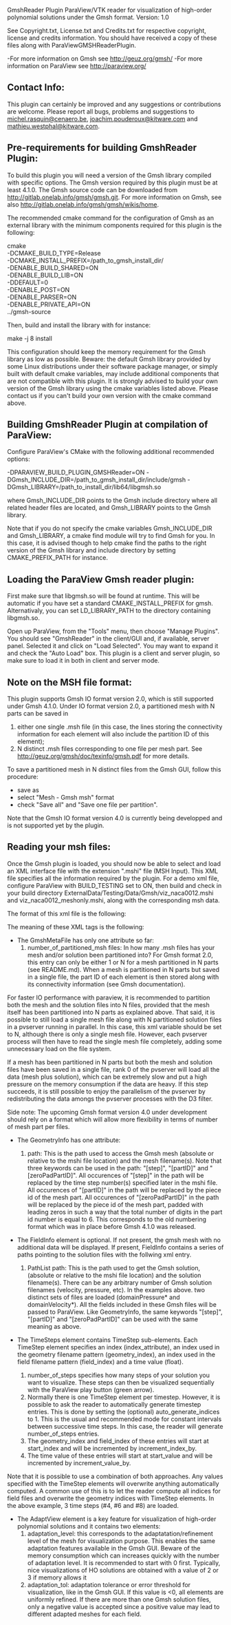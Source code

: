 GmshReader Plugin
ParaView/VTK reader for visualization of high-order polynomial solutions under the Gmsh format.
Version: 1.0

See Copyright.txt, License.txt and Credits.txt for respective copyright,
license and credits information. You should have received a copy of
these files along with ParaViewGMSHReaderPlugin.

-For more information on Gmsh see http://geuz.org/gmsh/
-For more information on ParaView see http://paraview.org/

Contact Info:
------------

This plugin can certainly be improved and any suggestions or contributions are welcome.
Please report all bugs, problems and suggestions to <michel.rasquin@cenaero.be>,
<joachim.pouderoux@kitware.com> and <mathieu.westphal@kitware.com>.

Pre-requirements for building GmshReader Plugin:
----------------------------------------------------

To build this plugin you will need a version of the Gmsh library compiled with specific options.
The Gmsh version required by this plugin must be at least 4.1.0.
The Gmsh source code can be downloaded from http://gitlab.onelab.info/gmsh/gmsh.git.
For more information on Gmsh, see also http://gitlab.onelab.info/gmsh/gmsh/wikis/home.

The recommended cmake command for the configuration of Gmsh as an external library with the minimum components required for this plugin is the following:

cmake \
-DCMAKE_BUILD_TYPE=Release \
-DCMAKE_INSTALL_PREFIX=/path_to_gmsh_install_dir/ \
-DENABLE_BUILD_SHARED=ON \
-DENABLE_BUILD_LIB=ON \
-DDEFAULT=0 \
-DENABLE_POST=ON \
-DENABLE_PARSER=ON \
-DENABLE_PRIVATE_API=ON \
../gmsh-source

Then, build and install the library with for instance:

make -j 8 install

This configuration should keep the memory requirement for the Gmsh library as low as possible.
Beware: the default Gmsh library provided by some Linux distributions under their software package manager, or simply built with default cmake variables, may include additional components that are not compatible with this plugin.
It is strongly advised to build your own version of the Gmsh library using the cmake variables listed above.
Please contact us if you can't build your own version with the cmake command above.

Building GmshReader Plugin at compilation of ParaView:
------------------------------------------------------

Configure ParaView's CMake with the following additional recommended options:

 -DPARAVIEW_BUILD_PLUGIN_GMSHReader=ON
 -DGmsh_INCLUDE_DIR=/path_to_gmsh_install_dir/include/gmsh
 -DGmsh_LIBRARY=/path_to_install_dir/lib64/libgmsh.so

where Gmsh_INCLUDE_DIR points to the Gmsh include directory where all related header files are located, and Gmsh_LIBRARY points to the Gmsh library.

Note that if you do not specify the cmake variables Gmsh_INCLUDE_DIR and Gmsh_LIBRARY, a cmake find module will try to find Gmsh for you.
In this case, it is advised though to help cmake find the paths to the right version of the Gmsh library and include directory by setting CMAKE_PREFIX_PATH for instance.


Loading the ParaView Gmsh reader plugin:
---------------------------------------

First make sure that libgmsh.so will be found at runtime.
This will be automatic if you have set a standard CMAKE_INSTALL_PREFIX for gmsh.
Alternativaly, you can set LD_LIBRARY_PATH to the directory containing libgmsh.so.

Open up ParaView, from the "Tools" menu, then choose "Manage Plugins".
You should see "GmshReader" in the client/GUI and, if available, server panel.
Selected it and click on "Load Selected".
You may want to expand it and check the "Auto Load" box.
This plugin is a client and server plugin, so make sure to load it in both in client and server mode.

Note on the MSH file format:
---------------------------

This plugin supports Gmsh IO format version 2.0, which is still supported under Gmsh 4.1.0.
Under IO format version 2.0, a partitioned mesh with N parts can be saved in

 1. either one single .msh file (in this case, the lines storing the connectivity information for each element will also include the partition ID of this element);
 2. N distinct .msh files corresponding to one file per mesh part.
See http://geuz.org/gmsh/doc/texinfo/gmsh.pdf for more details.

To save a partitioned mesh in N distinct files from the Gmsh GUI, follow this procedure:

 * save as
 * select "Mesh - Gmsh msh" format
 * check "Save all" and "Save one file per partition".

Note that the Gmsh IO format version 4.0 is currently being developped and is not supported yet by the plugin.

Reading your msh files:
----------------------

Once the Gmsh plugin is loaded, you should now be able to select and load an XML interface file with the extension ".mshi" file (MSH Input).
This XML file specifies all the information required by the plugin.
For a demo xml file, configure ParaView with BUILD_TESTING set to ON, then build and check in your build directory ExternalData/Testing/Data/Gmsh/viz_naca0012.mshi and viz_naca0012_meshonly.mshi, along with the corresponding msh data.

The format of this xml file is the following:

<GmshMetaFile number_of_partitioned_msh_files="4">
<GeometryInfo path="./naca0012/naca_4part_[partID].msh"/>
<FieldInfo>
  <PathList path="./naca0012/domainPressure_t[step]_[partID].msh"/>
  <PathList path="./naca0012/domainVelocity_t[step]_[partID].msh"/>
</FieldInfo>
<TimeSteps number_of_steps="3"
           auto_generate_indices="1"
           start_index="4"
           increment_index_by="2"
           start_value="0."
           increment_value_by="0.01"/>
<AdaptView adaptation_level="2"
           adaptation_tol="-0.001"/>
</GmshMetaFile>

The meaning of these XML tags is the following:

 * The GmshMetaFile has only one attribute so far:
    1. number_of_partitioned_msh files: In how many .msh files has your mesh and/or solution been partitioned into?
For Gmsh format 2.0, this entry can only be either 1 or N for a mesh partitioned in N parts (see README.md).
When a mesh is partitioned in N parts but saved in a single file, the part ID of each element is then stored along with its connectivity information (see Gmsh documentation).

For faster IO performance with paraview, it is recommended to partition both the mesh and the solution files into N files, provided that the mesh itself has been partitioned into N parts as explained above.
That said, it is possible to still load a single mesh file along with N partitioned solution files in a pvserver running in parallel.
In this case, this xml variable should be set to N, although there is only a single mesh file.
However, each pvserver process will then have to read the single mesh file completely, adding some unnecessary load on the file system.

If a mesh has been partitioned in N parts but both the mesh and solution files have been saved in a single file, rank 0 of the pvserver will load all the data (mesh plus solution), which can be extremely slow and put a high pressure on the memory consumption if the data are heavy.
If this step succeeds, it is still possible to enjoy the parallelism of the pvserver by redistributing the data amongs the pvserver processes with the D3 filter.

Side note: The upcoming Gmsh format version 4.0 under development should rely on a format which will allow more flexibility in terms of number of mesh part per files.

 * The GeometryInfo has one attribute:
    1. path: This is the path used to access the Gmsh mesh (absolute or relative to the mshi file location) and the mesh filename(s).
Note that three keywords can be used in the path: "[step]", "[partID]" and "[zeroPadPartID]".
All occurences of "[step]" in the path will be replaced by the time step number(s) specified later in the mshi file.
All occurences of "[partID]" in the path will be replaced by the piece id of the mesh part.
All occurences of "[zeroPadPartID]" in the path will be replaced by the piece id of the mesh part, padded with leading zeros in such a way that the total number of digits in the part id number is equal to 6.
This corresponds to the old numbering format which was in place before Gmsh 4.1.0 was released.

 * The FieldInfo element is optional. If not present, the gmsh mesh with no additional data will be displayed.
If present, FieldInfo contains a series of paths pointing to the solution files with the follwing xml entry.
    1. PathList path: This is the path used to get the Gmsh solution,
                        (absolute or relative to the mshi file location) and the solution filename(s).
                        There can be any arbitrary number of Gmsh solution filenames (velocity, pressure, etc).
                        In the examples above. two distinct sets of files are loaded (domainPressure* and domainVelocity*).
                        All the fields included in these Gmsh files will be passed to ParaView.
                        Like GeometryInfo, the same keywords "[step]", "[partID]" and "[zeroPadPartID]"  can be used with the same meaning as above.

 * The TimeSteps element contains TimeStep sub-elements. Each TimeStep element specifies an index (index_attribute), an index used in the geometry filename pattern (geometry_index), an index used in the field filename pattern (field_index) and a time value (float).
    1. number_of_steps specifies how many steps of your solution you want to visualize. These steps can then be visualized sequentially with the ParaView play button (green arrow).
    2. Normally there is one TimeStep element per timestep. However, it is possible to ask the reader to automatically generate timestep entries. This is done by setting the (optional) auto_generate_indices to 1. This is the usual and recommended mode for constant intervals between successive time steps. In this case, the reader will generate number_of_steps entries.
    3. The geometry_index and field_index of these entries will start at start_index and will be incremented by increment_index_by.
    4. The time value of these entries will start at start_value and will be incremented by increment_value_by.

Note that it is possible to use a combination of both approaches.
Any values specified with the TimeStep elements will overwrite anything automatically computed.
A common use of this is to let the reader compute all indices for field files and overwrite the geometry indices with TimeStep elements.
In the above example, 3 time steps (#4, #6 and #8) are loaded.

 * The AdaptView element is a key feature for visualization of high-order polynomial solutions and it contains two elements:
    1. adaptation_level: this corresponds to the adaptatation/refinement level of the mesh for visualization purpose.
                     This enables the same adaptation features available in the Gmsh GUI.
                     Beware of the memory consumption which can increases quickly with the number of adaptation level.
                     It is recommended to start with 0 first.
                     Typically, nice visualizations of HO solutions are obtained with a value of 2 or 3 if memory allows it
    2. adaptation_tol: adaptation tolerance or error threshold for visualization, like in the Gmsh GUI.
                   If this value is <0, all elements are uniformly refined.
                   If there are more than one Gmsh solution files, only a negative value is accepted
                   since a positive value may lead to different adapted meshes for each field.
